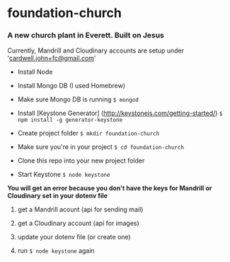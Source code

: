 foundation-church
=================

### A new church plant in Everett. Built on Jesus

Currently, Mandrill and Cloudinary accounts are setup under 'cardwell.john+fc@gmail.com'

* Install Node

* Install Mongo DB (I used Homebrew)

* Make sure Mongo DB is running 
`$ mongod`

* Install [Keystone Generator] (http://keystonejs.com/getting-started/)
`$ npm install -g generator-keystone`

* Create project folder
`$ mkdir foundation-church`
    
* Make sure you're in your project
`$ cd foundation-church`
    
* Clone this repo into your new project folder
    
* Start Keystone
`$ node keystone`
    
**You will get an error because you don't have the keys for Mandrill or Cloudinary set in your dotenv file**

1. get a Mandrill acount (api for sending mail)

2. get a Cloudinary account (api for images)

3. update your dotenv file (or create one)

4. run `$ node keystone` again
